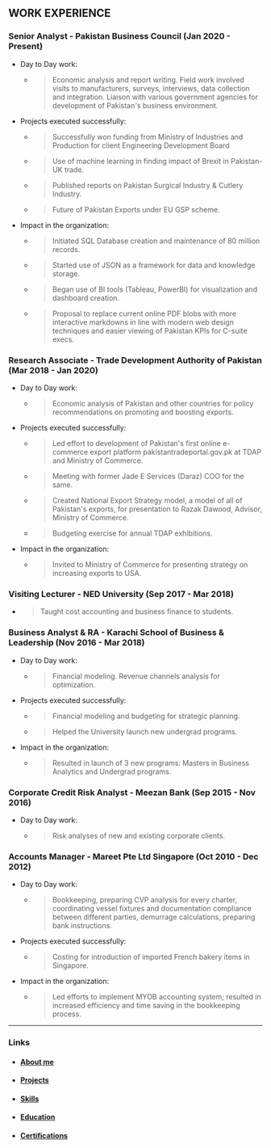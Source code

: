 ## WORK EXPERIENCE

### Senior Analyst - Pakistan Business Council (Jan 2020 - Present)

- Day to Day work:

    - > Economic analysis and report writing. Field work involved visits to manufacturers, surveys, interviews, data collection and integration. Liaison with various government agencies for development of Pakistan's business environment.

- Projects executed successfully:

    - > Successfully won funding from Ministry of Industries and Production for client Engineering Development Board

    - > Use of machine learning in finding impact of Brexit in Pakistan-UK trade.

    - > Published reports on Pakistan Surgical Industry & Cutlery Industry.

    - > Future of Pakistan Exports under EU GSP scheme.

- Impact in the organization:

    - > Initiated SQL Database creation and maintenance of 80 million records. 
    
    - > Started use of JSON as a framework for data and knowledge storage. 
    
    - > Began use of BI tools (Tableau, PowerBI) for visualization and dashboard creation.
    
    - > Proposal to replace current online PDF blobs with more interactive markdowns in line with modern web design techniques and easier viewing of Pakistan KPIs for C-suite execs.

### Research Associate - Trade Development Authority of Pakistan (Mar 2018 - Jan 2020)

- Day to Day work:

    - > Economic analysis of Pakistan and other countries for policy recommendations on promoting and boosting exports.

- Projects executed successfully:

    - > Led effort to development of Pakistan's first online e-commerce export platform pakistantradeportal.gov.pk at TDAP and Ministry of Commerce.
    
    - > Meeting with former Jade E Services (Daraz) COO for the same.
    
    - > Created National Export Strategy model, a model of all of Pakistan's exports, for presentation to Razak Dawood, Advisor, Ministry of Commerce. 
    
    - > Budgeting exercise for annual TDAP exhibitions.

- Impact in the organization:

    - > Invited to Ministry of Commerce for presenting strategy on increasing exports to USA.

### Visiting Lecturer - NED University (Sep 2017 - Mar 2018)

- > Taught cost accounting and business finance to students.

### Business Analyst & RA - Karachi School of Business & Leadership (Nov 2016 - Mar 2018)

- Day to Day work:

    - > Financial modeling. Revenue channels analysis for optimization.

- Projects executed successfully:

    - > Financial modeling and budgeting for strategic planning.
    
    - > Helped the University launch new undergrad programs.

- Impact in the organization:

    - > Resulted in launch of 3 new programs: Masters in Business Analytics and Undergrad programs.

### Corporate Credit Risk Analyst - Meezan Bank (Sep 2015 - Nov 2016)

- Day to Day work:

    - > Risk analyses of new and existing corporate clients.

### Accounts Manager - Mareet Pte Ltd Singapore (Oct 2010 - Dec 2012)

- Day to Day work:

    - > Bookkeeping, preparing CVP analysis for every charter, coordinating vessel fixtures and documentation compliance between different parties, demurrage calculations, preparing bank instructions.

- Projects executed successfully:

    - > Costing for introduction of imported French bakery items in Singapore.

- Impact in the organization:

    - > Led efforts to implement MYOB accounting system; resulted in increased efficiency and time saving in the bookkeeping process.

---

### Links

- #### [About me](./index.md)

- #### [Projects](./projects.md)

- #### [Skills](./skills.md)

- #### [Education](./education.md)

- #### [Certifications](./certifications.md)
